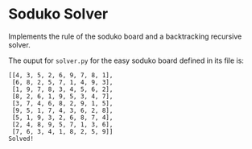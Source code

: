 # Soduko Solver

Implements the rule of the soduko board and a backtracking recursive solver.

The ouput for `solver.py` for the easy soduko board defined in its file is:

```
[[4, 3, 5, 2, 6, 9, 7, 8, 1],
 [6, 8, 2, 5, 7, 1, 4, 9, 3],
 [1, 9, 7, 8, 3, 4, 5, 6, 2],
 [8, 2, 6, 1, 9, 5, 3, 4, 7],
 [3, 7, 4, 6, 8, 2, 9, 1, 5],
 [9, 5, 1, 7, 4, 3, 6, 2, 8],
 [5, 1, 9, 3, 2, 6, 8, 7, 4],
 [2, 4, 8, 9, 5, 7, 1, 3, 6],
 [7, 6, 3, 4, 1, 8, 2, 5, 9]]
Solved!
```
